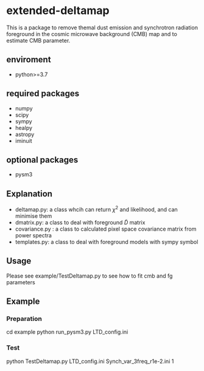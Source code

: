 # extended-deltamap

This is a package to remove themal dust emission and synchrotron radiation foreground in the cosmic microwave background (CMB) map
and to estimate CMB parameter.


## enviroment
- python>=3.7

## required packages
- numpy
- scipy 
- sympy
- healpy
- astropy
- iminuit

## optional packages
- pysm3

## Explanation
- deltamap.py: a class whcih can return $\chi^2$ and likelihood, and can minimise them
- dmatrix.py: a class to deal with foreground $\tilde{D}$ matrix
- covariance.py : a class to calculated pixel space covariance matrix from power spectra
- templates.py: a class to deal with foreground models with sympy symbol

## Usage
Please see example/TestDeltamap.py to see how to fit cmb and fg parameters
## Example
### Preparation
cd example
python run_pysm3.py LTD_config.ini
### Test
python TestDeltamap.py LTD_config.ini Synch_var_3freq_r1e-2.ini 1


